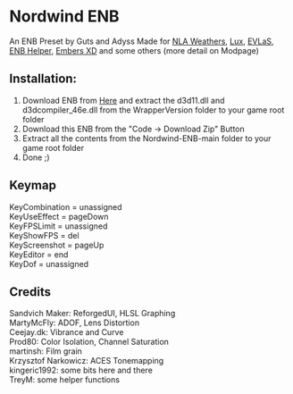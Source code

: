 # Nordwind ENB  
An ENB Preset by Guts and Adyss
Made for [NLA Weathers](https://www.nexusmods.com/skyrimspecialedition/mods/77191), [Lux](https://www.nexusmods.com/skyrimspecialedition/mods/43158), [EVLaS](https://www.nexusmods.com/skyrimspecialedition/mods/63725), [ENB Helper](https://www.nexusmods.com/skyrimspecialedition/mods/23174), [Embers XD](https://www.nexusmods.com/skyrimspecialedition/mods/37085) and some others (more detail on Modpage)

## Installation:  
1. Download ENB from [Here](http://enbdev.com/download_mod_tesskyrimse.html) and extract the d3d11.dll and d3dcompiler_46e.dll from the WrapperVersion folder to your game root folder
2. Download this ENB from the "Code -> Download Zip" Button
3. Extract all the contents from the Nordwind-ENB-main folder to your game root folder
4. Done ;)

## Keymap
KeyCombination  = unassigned  
KeyUseEffect    = pageDown  
KeyFPSLimit     = unassigned  
KeyShowFPS      = del  
KeyScreenshot   = pageUp  
KeyEditor       = end  
KeyDof          = unassigned  

## Credits
Sandvich Maker: ReforgedUI, HLSL Graphing  
MartyMcFly: ADOF, Lens Distortion  
Ceejay.dk: Vibrance and Curve  
Prod80: Color Isolation, Channel Saturation  
martinsh: Film grain  
Krzysztof Narkowicz: ACES Tonemapping  
kingeric1992: some bits here and there  
TreyM: some helper functions  
